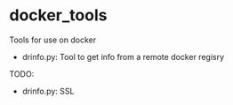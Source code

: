 # docker_tools
Tools for use on docker

- drinfo.py: Tool to get info from a remote docker regisry

TODO: 

- drinfo.py: SSL 

